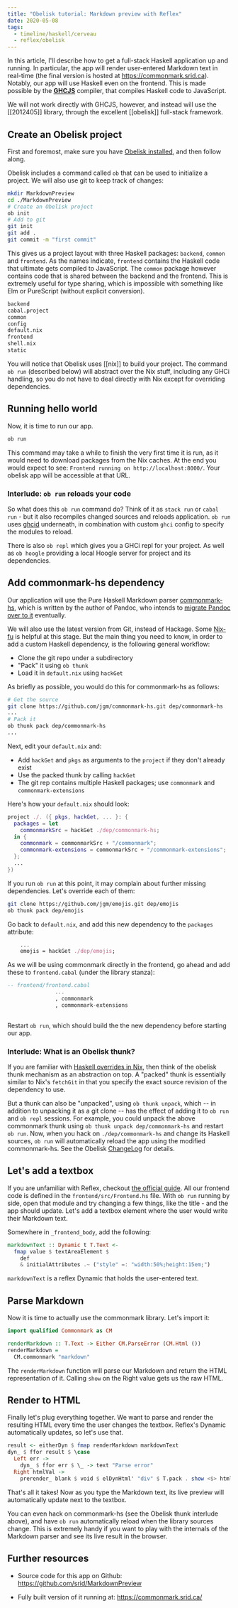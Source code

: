 ```yaml
---
title: "Obelisk tutorial: Markdown preview with Reflex"
date: 2020-05-08
tags:
  - timeline/haskell/cerveau
  - reflex/obelisk
---
```


In this article, I'll describe how to get a full-stack Haskell application up and running. In particular, the app will render user-entered Markdown text in real-time (the final version is hosted at <https://commonmark.srid.ca>). Notably, our app will use Haskell even on the frontend. This is made possible by the [**GHCJS**](https://github.com/ghcjs/ghcjs) compiler, that compiles Haskell code to JavaScript. 

We will not work directly with GHCJS, however, and instead will use the [[2012405]] library, through the excellent [[obelisk]] full-stack framework.

## Create an Obelisk project

First and foremost, make sure you have [Obelisk installed](https://github.com/obsidiansystems/obelisk#installing-obelisk), and then follow along.

Obelisk includes a command called `ob` that can be used to initialize a project. We will also use git to keep track of changes:

```bash
mkdir MarkdownPreview
cd ./MarkdownPreview
# Create an Obelisk project
ob init
# Add to git
git init
git add .
git commit -m "first commit"
```

This gives us a project layout with three Haskell packages: `backend`, `common` and `frontend`. As the names indicate, `frontend` contains the Haskell code that ultimate gets compiled to JavaScript. The `common` package however contains code that is shared between the backend and the frontend. This is extremely useful for type sharing, which is impossible with something like Elm or PureScript (without explicit conversion).

```sh
backend
cabal.project
common
config
default.nix
frontend
shell.nix
static
```

You will notice that Obelisk uses [[nix]] to build your project. The command `ob run` (described below) will abstract over the Nix stuff, including any GHCi handling, so you do not have to deal directly with Nix except for overriding dependencies.

## Running hello world

Now, it is time to run our app. 

```sh
ob run
```

This command may take a while to finish the very first time it is run, as it would need to download packages from the Nix caches. At the end you would expect to see: `Frontend running on http://localhost:8000/`. Your obelisk app will be accessible at that URL.

### Interlude: `ob run` reloads your code

So what does this `ob run` command do? Think of it as `stack run` or `cabal run` - but it also recompiles changed sources and reloads application. `ob run` uses [ghcid](https://github.com/ndmitchell/ghcid) underneath, in combination with custom `ghci` config to specify the modules to reload.

There is also `ob repl` which gives you a GHCi repl for your project. As well as `ob hoogle` providing a local Hoogle server for project and its dependencies.

## Add commonmark-hs dependency

Our application will use the Pure Haskell Markdown parser [commonmark-hs](https://github.com/jgm/commonmark-hs), which is written by the author of Pandoc, who intends to [migrate Pandoc over to it](https://github.com/jgm/commonmark-hs/issues/1#issuecomment-395802118) eventually. 

We will also use the latest version from Git, instead of Hackage. Some [Nix-fu](https://nixos.org/nix/) is helpful at this stage. But the main thing you need to know, in order to add a custom Haskell dependency, is the following general workflow:

* Clone the git repo under a subdirectory
* "Pack" it using `ob thunk`
* Load it in `default.nix` using `hackGet`

As briefly as possible, you would do this for commonmark-hs as follows:

```sh
# Get the source
git clone https://github.com/jgm/commonmark-hs.git dep/commonmark-hs
...
# Pack it
ob thunk pack dep/commonmark-hs
...
```

Next, edit your `default.nix` and:

* Add `hackGet` and `pkgs` as arguments to the `project` if they don't already exist
* Use the packed thunk by calling `hackGet`
* The git rep contains multiple Haskell packages; use `commonmark` and `commonmark-extensions`

Here's how your `default.nix` should look:

```nix
project ./. ({ pkgs, hackGet, ... }: {
  packages = let 
    commonmarkSrc = hackGet ./dep/commonmark-hs;
  in {
    commonmark = commonmarkSrc + "/commonmark";
    commonmark-extensions = commonmarkSrc + "/commonmark-extensions";
  };
  ...
})
```

If you run `ob run` at this point, it may complain about further missing dependencies. Let's override each of them:

```sh
git clone https://github.com/jgm/emojis.git dep/emojis
ob thunk pack dep/emojis
```

Go back to `default.nix`, and add this new dependency to the `packages` attribute:

```nix
    ...
    emojis = hackGet ./dep/emojis;
```

As we will be using commonmark directly in the frontend, go ahead and add these to `frontend.cabal` (under the library stanza):

```haskell
-- frontend/frontend.cabal
               ...
               , commonmark
               , commonmark-extensions
  
```

Restart `ob run`, which should build the the new dependency before starting our app.

### Interlude: What is an Obelisk thunk?

If you are familiar with [Haskell overrides in Nix](https://www.srid.ca/1948201.html#overriding-dependencies), then think of the obelisk thunk mechanism as an abstraction on top. A "packed" thunk is essentially similar to Nix's `fetchGit` in that you specify the exact source revision of the dependency to use. 

But a thunk can also be "unpacked", using `ob thunk unpack`, which -- in addition to unpacking it as a git clone -- has the effect of adding it to `ob run` and `ob repl` sessions. For example, you could unpack the above commonmark thunk using `ob thunk unpack dep/commonmark-hs` and restart `ob run`. Now, when you hack on `./dep/commonmark-hs` and change its Haskell sources, `ob run` will automatically reload the app using the modified commonmark-hs. See the Obelisk [ChangeLog](https://github.com/obsidiansystems/obelisk/blob/master/ChangeLog.md#v0500---2020-02-07) for details.

## Let's add a textbox

If you are unfamiliar with Reflex, checkout [the official guide](https://reflex-frp.org/get-started). All our frontend code is defined in the `frontend/src/Frontend.hs` file. With `ob run` running by side, open that module and try changing a few things, like the title - and the app should update. Let's add a textbox element where the user would write their Markdown text.

Somewhere in `_frontend_body`, add the following:

```haskell
markdownText :: Dynamic t T.Text <-
  fmap value $ textAreaElement $
    def
    & initialAttributes .~ ("style" =: "width:50%;height:15em;")
```

`markdownText` is a reflex Dynamic that holds the user-entered text.

## Parse Markdown

Now it is time to actually use the commonmark library. Let's import it:

```haskell
import qualified Commonmark as CM

renderMarkdown :: T.Text -> Either CM.ParseError (CM.Html ())
renderMarkdown =
  CM.commonmark "markdown"
```

The `renderMarkdown` function will parse our Markdown and return the HTML representation of it. Calling `show` on the Right value gets us the raw HTML.

## Render to HTML

Finally let's plug everything together. We want to parse and render the resulting HTML every time the user changes the textbox. Reflex's Dynamic automatically updates, so let's use that.

```haskell
result <- eitherDyn $ fmap renderMarkdown markdownText
dyn_ $ ffor result $ \case
  Left err ->
    dyn_ $ ffor err $ \_ -> text "Parse error"
  Right htmlVal ->
    prerender_ blank $ void $ elDynHtml' "div" $ T.pack . show <$> htmlVal

```

That's all it takes! Now as you type the Markdown text, its live preview will automatically update next to the textbox.

You can even hack on commonmark-hs (see the Obelisk thunk interlude above), and have `ob run` automatically reload when the library sources change. This is extremely handy if you want to play with the internals of the Markdown parser and see its live result in the browser.

## Further resources

* Source code for this app on Github: <https://github.com/srid/MarkdownPreview>

* Fully built version of it running at: <https://commonmark.srid.ca/>
